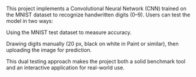 This project implements a Convolutional Neural Network (CNN) trained on the MNIST dataset to recognize handwritten digits (0–9).
Users can test the model in two ways:

Using the MNIST test dataset to measure accuracy.

Drawing digits manually (20 px, black on white in Paint or similar), then uploading the image for prediction.

This dual testing approach makes the project both a solid benchmark tool and an interactive application for real-world use.
